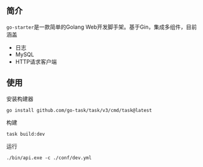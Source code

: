 ## 简介
`go-starter`是一款简单的Golang Web开发脚手架。基于Gin，集成多组件，目前涵盖

+ 日志
+ MySQL
+ HTTP请求客户端

## 使用

安装构建器

```shell
go install github.com/go-task/task/v3/cmd/task@latest
```

构建

```shell
task build:dev
```

运行
```
./bin/api.exe -c ./conf/dev.yml
```